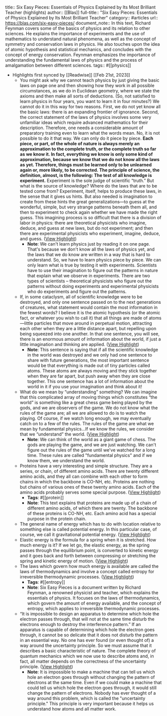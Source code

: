 title:: Six Easy Pieces: Essentials of Physics Explained by Its Most Brilliant Teacher (highlights)
author:: [[Blas]]
full-title:: "Six Easy Pieces: Essentials of Physics Explained by Its Most Brilliant Teacher"
category:: #articles
url:: https://blas.com/six-easy-pieces/
document_note:: In this text, Richard Feynman covers some of the basics of physics and its relation to other sciences. He explains the importance of experiments and the use of mathematics to understand natural phenomena, as well as the concept of symmetry and conservation laws in physics. He also touches upon the idea of atomic hypothesis and statistical mechanics, and concludes with the concept of energy conservation. Feynman emphasizes the importance of understanding the fundamental laws of physics and the process of amalgamation between different sciences.
tags:: #[[physics]]

- Highlights first synced by [[Readwise]] [[Feb 21st, 2023]]
	- You might ask why we cannot teach physics by just giving the basic laws on page one and then showing how they work in all possible circumstances, as we do in Euclidean geometry, where we state the axioms and then make all sorts of deductions. (So, not satisfied to learn physics in four years, you want to learn it in four minutes?) We cannot do it in this way for two reasons. First, we do not yet know all the basic laws: there is an expanding frontier of ignorance. Second, the correct statement of the laws of physics involves some very unfamiliar ideas which require advanced mathematics for their description. Therefore, one needs a considerable amount of preparatory training even to learn what the words mean. No, it is not possible to do it that way. We can only do it piece by piece. **Each piece, or part, of the whole of nature is always merely an approximation to the complete truth, or the complete truth so far as we know it. In fact, everything we know is only some kind of approximation, because we know that we do not know all the laws as yet. Therefore, things must be learned only to be unlearned again or, more likely, to be corrected. The principle of science, the definition, almost, is the following: The test of all knowledge is experiment.** Experiment is the sole judge of scientific “truth.” But what is the source of knowledge? Where do the laws that are to be tested come from? Experiment, itself, helps to produce these laws, in the sense that it gives us hints. But also needed is imagination to create from these hints the great generalizations—to guess at the wonderful, simple, but very strange patterns beneath them all, and then to experiment to check again whether we have made the right guess. This imagining process is so difficult that there is a division of labor in physics: there are theoretical physicists who imagine, deduce, and guess at new laws, but do not experiment; and then there are experimental physicists who experiment, imagine, deduce, and guess. ([View Highlight](https://read.readwise.io/read/01gsq5sesn90phv2whm27ep0mh))
		- **Note**: We can't learn physics just by reading it on one page. That's because we don't know all the laws of physics yet, and the laws that we do know are written in a way that is hard to understand. So, we have to learn physics piece by piece. We can only learn what is true by testing it with experiments. Scientists have to use their imagination to figure out the patterns in nature that explain what we observe in experiments. There are two types of scientists – theoretical physicists who figure out the patterns without doing experiments and experimental physicists who do experiments and figure out the patterns.
	- If, in some cataclysm, all of scientific knowledge were to be destroyed, and only one sentence passed on to the next generations of creatures, what statement would contain the most information in the fewest words? I believe it is the atomic hypothesis (or the atomic fact, or whatever you wish to call it) that all things are made of atoms—little particles that move around in perpetual motion, attracting each other when they are a little distance apart, but repelling upon being squeezed into one another. In that one sentence, you will see, there is an enormous amount of information about the world, if just a little imagination and thinking are applied. ([View Highlight](https://read.readwise.io/read/01gsq5tm09836pate0wmqx4g85))
		- **Note**: This sentence is saying that if all the scientific knowledge in the world was destroyed and we only had one sentence to share with future generations, the most important sentence would be that everything is made out of tiny particles called atoms. These atoms are always moving and they stick together when they are far apart, but push away when they are close together. This one sentence has a lot of information about the world in it if you use your imagination and think about it!
	- What do we mean by “understanding” something? We can imagine that this complicated array of moving things which constitutes “the world” is something like a great chess game being played by the gods, and we are observers of the game. We do not know what the rules of the game are; all we are allowed to do is to watch the playing. Of course, if we watch long enough, we may eventually catch on to a few of the rules. The rules of the game are what we mean by fundamental physics...If we know the rules, we consider that we “understand” the world. ([View Highlight](https://read.readwise.io/read/01gsq5vxeas6rskwvxejs82qgc))
		- **Note**: We can think of the world as a giant game of chess. The gods are playing the game, and we are just watching. We can't figure out the rules of the game until we've watched for a long time. These rules are called "fundamental physics" and if we know them, we understand the world.
	- Proteins have a very interesting and simple structure. They are a series, or chain, of different amino acids. There are twenty different amino acids, and they all can combine with each other to form chains in which the backbone is CO-NH, etc. Proteins are nothing but chains of various ones of these twenty amino acids. Each of the amino acids probably serves some special purpose. ([View Highlight](https://read.readwise.io/read/01gsq5wydc1bf3j29bqfqdq6wm))
		- **Tags**: #[[protein]]
		- **Note**: This text explains that proteins are made up of a chain of different amino acids, of which there are twenty. The backbone of these proteins is CO-NH, etc. Each amino acid has a special purpose in the protein chain.
	- The general name of energy which has to do with location relative to something else is called potential energy. In this particular case, of course, we call it gravitational potential energy. ([View Highlight](https://read.readwise.io/read/01gsq5y3mchs4t8263yjrded8m))
	- Elastic energy is the formula for a spring when it is stretched. How much energy is it? If we let go, the elastic energy, as the spring passes through the equilibrium point, is converted to kinetic energy and it goes back and forth between compressing or stretching the spring and kinetic energy of motion. ([View Highlight](https://read.readwise.io/read/01gsq5y82c9vedaakxt5aatkr6))
	- The laws which govern how much energy is available are called the laws of thermodynamics and involve a concept called entropy for irreversible thermodynamic processes. ([View Highlight](https://read.readwise.io/read/01gsq5yd34km5gdx9dzes067ca))
		- **Tags**: #[[entropy]]
		- **Note**: Six Easy Pieces is a document written by Richard Feynman, a renowned physicist and teacher, which explains the essentials of physics. It focuses on the laws of thermodynamics, which govern the amount of energy available, and the concept of entropy, which applies to irreversible thermodynamic processes.
	- “It is impossible to design an apparatus to determine which hole the electron passes through, that will not at the same time disturb the electrons enough to destroy the interference pattern.” If an apparatus is capable of determining which hole the electron goes through, it cannot be so delicate that it does not disturb the pattern in an essential way. No one has ever found (or even thought of) a way around the uncertainty principle. So we must assume that it describes a basic characteristic of nature. The complete theory of quantum mechanics which we now use to describe atoms and, in fact, all matter depends on the correctness of the uncertainty principle. ([View Highlight](https://read.readwise.io/read/01gsq5zk170swfhn8bn629scg3))
		- **Note**: It is impossible to make a machine that can tell us which hole an electron goes through without changing the pattern of electrons at the same time. Even if we could make a machine that could tell us which hole the electron goes through, it would still change the pattern of electrons. Nobody has ever thought of a way around this problem, which is called the "uncertainty principle." This principle is very important because it helps us understand how atoms and all matter work.